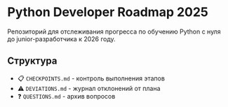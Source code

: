 # Python Developer Roadmap 2025
Репозиторий для отслеживания прогресса по обучению Python с нуля до junior-разработчика к 2026 году.

## Структура
- 📋 `CHECKPOINTS.md` - контроль выполнения этапов
- ⚠️ `DEVIATIONS.md` - журнал отклонений от плана
- ❓ `QUESTIONS.md` - архив вопросов
